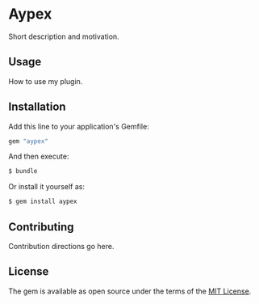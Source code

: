 # Aypex
Short description and motivation.

## Usage
How to use my plugin.

## Installation
Add this line to your application's Gemfile:

```ruby
gem "aypex"
```

And then execute:
```bash
$ bundle
```

Or install it yourself as:
```bash
$ gem install aypex
```

## Contributing
Contribution directions go here.

## License
The gem is available as open source under the terms of the [MIT License](https://opensource.org/licenses/MIT).
